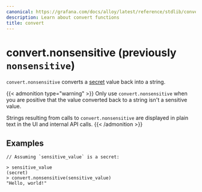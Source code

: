 ```yaml
---
canonical: https://grafana.com/docs/alloy/latest/reference/stdlib/convert/
description: Learn about convert functions
title: convert
---
```


# convert.nonsensitive (previously `nonsensitive`)

`convert.nonsensitive` converts a [secret][] value back into a string.

{{< admonition type="warning" >}}
Only use `convert.nonsensitive` when you are positive that the value converted back to a string isn't a sensitive value.

Strings resulting from calls to `convert.nonsensitive` are displayed in plain text in the UI and internal API calls.
{{< /admonition >}}

## Examples

```
// Assuming `sensitive_value` is a secret:

> sensitive_value
(secret)
> convert.nonsensitive(sensitive_value)
"Hello, world!"
```

[secret]: ../../../get-started/configuration-syntax/expressions/types_and_values/#secrets
